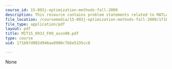 ```yaml
---
course_id: 15-093j-optimization-methods-fall-2009
description: This resource contains problem statements related to MATLAB.
file_location: /coursemedia/15-093j-optimization-methods-fall-2009/171b07d902d946ae8900c7b6e5335cc8_MIT15_093J_F09_assn08.pdf
file_type: application/pdf
layout: pdf
title: MIT15_093J_F09_assn08.pdf
type: course
uid: 171b07d902d946ae8900c7b6e5335cc8

---
```

None